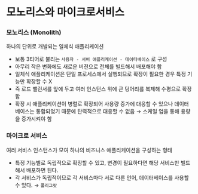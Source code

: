 # 모노리스와 마이크로서비스

### 모노리스 (Monolith)

하나의 단위로 개발되는 일체식 애플리케이션

- 보통 3티어로 불리는 `사용자 - 서버 애플리케이션 - 데이터베이스` 로 구성
- 아무리 작은 변화에도 새로운 버전으로 전체를 빌드해서 배포해야 함
- 일체식 애플리케이션은 단일 프로세스에서 실행되므로 확장이 필요한 경우 특정 기능만 확장할 수 X
- 즉 로드 밸런서를 앞에 두고 여러 인스턴스 위에 큰 덩어리를 복제해 수평으로 확장함
- 확장 시 애플리케이션이 병렬로 확장되어 사용량 증가에 대응할 수 있으나 데이터 베이스는 통합되었기 때문에 탄력적으로 대응할 수 없음 → 스케일 업을 통해 용량을 증가시켜야 함

### 마이크로 서비스

여러 서비스 인스턴스가 모여 하나의 비즈니스 애플리케이션을 구성하는 형태

- 특정 기능별로 독립적으로 확장할 수 있고, 변경이 필요하다면 해당 서비스만 빌드해서 배포하면 된다.
- 각 서비스가 독립적이므로 각 서비스마다 서로 다른 언어, 데이터베이스를 사용할 수 있다. → `폴리그랏`
